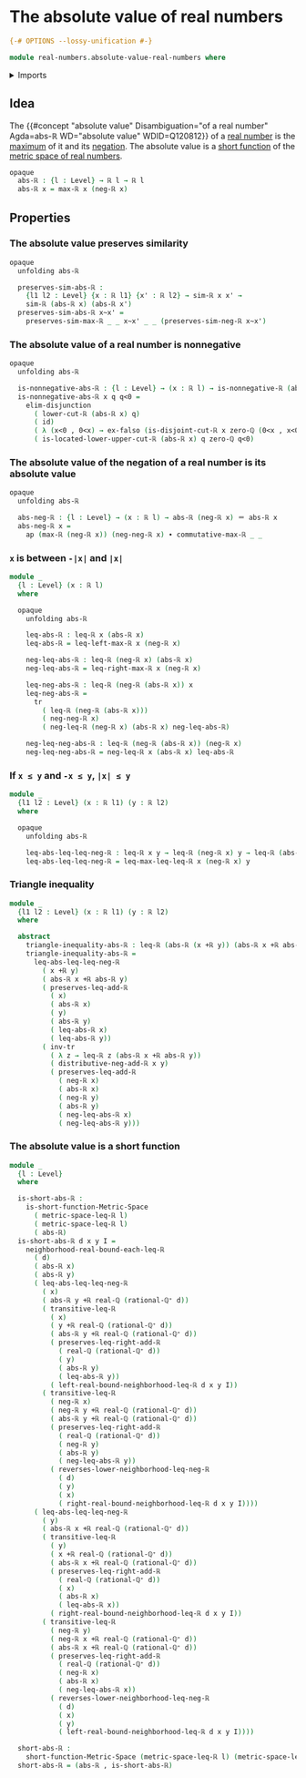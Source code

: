# The absolute value of real numbers

```agda
{-# OPTIONS --lossy-unification #-}

module real-numbers.absolute-value-real-numbers where
```

<details><summary>Imports</summary>

```agda
open import elementary-number-theory.positive-rational-numbers
open import elementary-number-theory.rational-numbers

open import foundation.action-on-identifications-functions
open import foundation.dependent-pair-types
open import foundation.disjunction
open import foundation.empty-types
open import foundation.function-types
open import foundation.identity-types
open import foundation.logical-equivalences
open import foundation.transport-along-identifications
open import foundation.universe-levels

open import metric-spaces.short-functions-metric-spaces

open import real-numbers.addition-real-numbers
open import real-numbers.dedekind-real-numbers
open import real-numbers.inequality-real-numbers
open import real-numbers.maximum-real-numbers
open import real-numbers.metric-space-of-real-numbers
open import real-numbers.negation-real-numbers
open import real-numbers.nonnegative-real-numbers
open import real-numbers.rational-real-numbers
open import real-numbers.similarity-real-numbers
```

</details>

## Idea

The
{{#concept "absolute value" Disambiguation="of a real number" Agda=abs-ℝ WD="absolute value" WDID=Q120812}}
of a [real number](real-numbers.dedekind-real-numbers.md) is the
[maximum](real-numbers.maximum-real-numbers.md) of it and its
[negation](real-numbers.negation-real-numbers.md). The absolute value is a
[short function](metric-spaces.short-functions-metric-spaces.md) of the
[metric space of real numbers](real-numbers.metric-space-of-real-numbers.md).

```agda
opaque
  abs-ℝ : {l : Level} → ℝ l → ℝ l
  abs-ℝ x = max-ℝ x (neg-ℝ x)
```

## Properties

### The absolute value preserves similarity

```agda
opaque
  unfolding abs-ℝ

  preserves-sim-abs-ℝ :
    {l1 l2 : Level} {x : ℝ l1} {x' : ℝ l2} → sim-ℝ x x' →
    sim-ℝ (abs-ℝ x) (abs-ℝ x')
  preserves-sim-abs-ℝ x~x' =
    preserves-sim-max-ℝ _ _ x~x' _ _ (preserves-sim-neg-ℝ x~x')
```

### The absolute value of a real number is nonnegative

```agda
opaque
  unfolding abs-ℝ

  is-nonnegative-abs-ℝ : {l : Level} → (x : ℝ l) → is-nonnegative-ℝ (abs-ℝ x)
  is-nonnegative-abs-ℝ x q q<0 =
    elim-disjunction
      ( lower-cut-ℝ (abs-ℝ x) q)
      ( id)
      ( λ (x<0 , 0<x) → ex-falso (is-disjoint-cut-ℝ x zero-ℚ (0<x , x<0)))
      ( is-located-lower-upper-cut-ℝ (abs-ℝ x) q zero-ℚ q<0)
```

### The absolute value of the negation of a real number is its absolute value

```agda
opaque
  unfolding abs-ℝ

  abs-neg-ℝ : {l : Level} → (x : ℝ l) → abs-ℝ (neg-ℝ x) ＝ abs-ℝ x
  abs-neg-ℝ x =
    ap (max-ℝ (neg-ℝ x)) (neg-neg-ℝ x) ∙ commutative-max-ℝ _ _
```

### `x` is between `-|x|` and `|x|`

```agda
module _
  {l : Level} (x : ℝ l)
  where

  opaque
    unfolding abs-ℝ

    leq-abs-ℝ : leq-ℝ x (abs-ℝ x)
    leq-abs-ℝ = leq-left-max-ℝ x (neg-ℝ x)

    neg-leq-abs-ℝ : leq-ℝ (neg-ℝ x) (abs-ℝ x)
    neg-leq-abs-ℝ = leq-right-max-ℝ x (neg-ℝ x)

    leq-neg-abs-ℝ : leq-ℝ (neg-ℝ (abs-ℝ x)) x
    leq-neg-abs-ℝ =
      tr
        ( leq-ℝ (neg-ℝ (abs-ℝ x)))
        ( neg-neg-ℝ x)
        ( neg-leq-ℝ (neg-ℝ x) (abs-ℝ x) neg-leq-abs-ℝ)

    neg-leq-neg-abs-ℝ : leq-ℝ (neg-ℝ (abs-ℝ x)) (neg-ℝ x)
    neg-leq-neg-abs-ℝ = neg-leq-ℝ x (abs-ℝ x) leq-abs-ℝ
```

### If `x ≤ y` and `-x ≤ y`, `|x| ≤ y`

```agda
module _
  {l1 l2 : Level} (x : ℝ l1) (y : ℝ l2)
  where

  opaque
    unfolding abs-ℝ

    leq-abs-leq-leq-neg-ℝ : leq-ℝ x y → leq-ℝ (neg-ℝ x) y → leq-ℝ (abs-ℝ x) y
    leq-abs-leq-leq-neg-ℝ = leq-max-leq-leq-ℝ x (neg-ℝ x) y
```

### Triangle inequality

```agda
module _
  {l1 l2 : Level} (x : ℝ l1) (y : ℝ l2)
  where

  abstract
    triangle-inequality-abs-ℝ : leq-ℝ (abs-ℝ (x +ℝ y)) (abs-ℝ x +ℝ abs-ℝ y)
    triangle-inequality-abs-ℝ =
      leq-abs-leq-leq-neg-ℝ
        ( x +ℝ y)
        ( abs-ℝ x +ℝ abs-ℝ y)
        ( preserves-leq-add-ℝ
          ( x)
          ( abs-ℝ x)
          ( y)
          ( abs-ℝ y)
          ( leq-abs-ℝ x)
          ( leq-abs-ℝ y))
        ( inv-tr
          ( λ z → leq-ℝ z (abs-ℝ x +ℝ abs-ℝ y))
          ( distributive-neg-add-ℝ x y)
          ( preserves-leq-add-ℝ
            ( neg-ℝ x)
            ( abs-ℝ x)
            ( neg-ℝ y)
            ( abs-ℝ y)
            ( neg-leq-abs-ℝ x)
            ( neg-leq-abs-ℝ y)))
```

### The absolute value is a short function

```agda
module _
  {l : Level}
  where

  is-short-abs-ℝ :
    is-short-function-Metric-Space
      ( metric-space-leq-ℝ l)
      ( metric-space-leq-ℝ l)
      ( abs-ℝ)
  is-short-abs-ℝ d x y I =
    neighborhood-real-bound-each-leq-ℝ
      ( d)
      ( abs-ℝ x)
      ( abs-ℝ y)
      ( leq-abs-leq-leq-neg-ℝ
        ( x)
        ( abs-ℝ y +ℝ real-ℚ (rational-ℚ⁺ d))
        ( transitive-leq-ℝ
          ( x)
          ( y +ℝ real-ℚ (rational-ℚ⁺ d))
          ( abs-ℝ y +ℝ real-ℚ (rational-ℚ⁺ d))
          ( preserves-leq-right-add-ℝ
            ( real-ℚ (rational-ℚ⁺ d))
            ( y)
            ( abs-ℝ y)
            ( leq-abs-ℝ y))
          ( left-real-bound-neighborhood-leq-ℝ d x y I))
        ( transitive-leq-ℝ
          ( neg-ℝ x)
          ( neg-ℝ y +ℝ real-ℚ (rational-ℚ⁺ d))
          ( abs-ℝ y +ℝ real-ℚ (rational-ℚ⁺ d))
          ( preserves-leq-right-add-ℝ
            ( real-ℚ (rational-ℚ⁺ d))
            ( neg-ℝ y)
            ( abs-ℝ y)
            ( neg-leq-abs-ℝ y))
          ( reverses-lower-neighborhood-leq-neg-ℝ
            ( d)
            ( y)
            ( x)
            ( right-real-bound-neighborhood-leq-ℝ d x y I))))
      ( leq-abs-leq-leq-neg-ℝ
        ( y)
        ( abs-ℝ x +ℝ real-ℚ (rational-ℚ⁺ d))
        ( transitive-leq-ℝ
          ( y)
          ( x +ℝ real-ℚ (rational-ℚ⁺ d))
          ( abs-ℝ x +ℝ real-ℚ (rational-ℚ⁺ d))
          ( preserves-leq-right-add-ℝ
            ( real-ℚ (rational-ℚ⁺ d))
            ( x)
            ( abs-ℝ x)
            ( leq-abs-ℝ x))
          ( right-real-bound-neighborhood-leq-ℝ d x y I))
        ( transitive-leq-ℝ
          ( neg-ℝ y)
          ( neg-ℝ x +ℝ real-ℚ (rational-ℚ⁺ d))
          ( abs-ℝ x +ℝ real-ℚ (rational-ℚ⁺ d))
          ( preserves-leq-right-add-ℝ
            ( real-ℚ (rational-ℚ⁺ d))
            ( neg-ℝ x)
            ( abs-ℝ x)
            ( neg-leq-abs-ℝ x))
          ( reverses-lower-neighborhood-leq-neg-ℝ
            ( d)
            ( x)
            ( y)
            ( left-real-bound-neighborhood-leq-ℝ d x y I))))

  short-abs-ℝ :
    short-function-Metric-Space (metric-space-leq-ℝ l) (metric-space-leq-ℝ l)
  short-abs-ℝ = (abs-ℝ , is-short-abs-ℝ)
```
